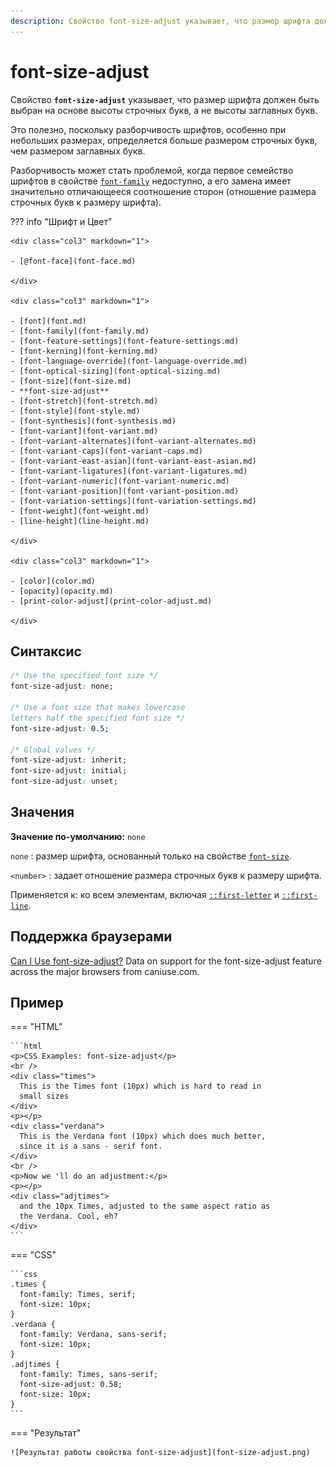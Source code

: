 ```yaml
---
description: Свойство font-size-adjust указывает, что размер шрифта должен быть выбран на основе высоты строчных букв, а не высоты заглавных букв
---
```


# font-size-adjust

Свойство **`font-size-adjust`** указывает, что размер шрифта должен быть выбран на основе высоты строчных букв, а не высоты заглавных букв.

Это полезно, поскольку разборчивость шрифтов, особенно при небольших размерах, определяется больше размером строчных букв, чем размером заглавных букв.

Разборчивость может стать проблемой, когда первое семейство шрифтов в свойстве [`font-family`](font-family.md) недоступно, а его замена имеет значительно отличающееся соотношение сторон (отношение размера строчных букв к размеру шрифта).

??? info "Шрифт и Цвет"

    <div class="col3" markdown="1">

    - [@font-face](font-face.md)

    </div>

    <div class="col3" markdown="1">

    - [font](font.md)
    - [font-family](font-family.md)
    - [font-feature-settings](font-feature-settings.md)
    - [font-kerning](font-kerning.md)
    - [font-language-override](font-language-override.md)
    - [font-optical-sizing](font-optical-sizing.md)
    - [font-size](font-size.md)
    - **font-size-adjust**
    - [font-stretch](font-stretch.md)
    - [font-style](font-style.md)
    - [font-synthesis](font-synthesis.md)
    - [font-variant](font-variant.md)
    - [font-variant-alternates](font-variant-alternates.md)
    - [font-variant-caps](font-variant-caps.md)
    - [font-variant-east-asian](font-variant-east-asian.md)
    - [font-variant-ligatures](font-variant-ligatures.md)
    - [font-variant-numeric](font-variant-numeric.md)
    - [font-variant-position](font-variant-position.md)
    - [font-variation-settings](font-variation-settings.md)
    - [font-weight](font-weight.md)
    - [line-height](line-height.md)

    </div>

    <div class="col3" markdown="1">

    - [color](color.md)
    - [opacity](opacity.md)
    - [print-color-adjust](print-color-adjust.md)

    </div>

## Синтаксис

```css
/* Use the specified font size */
font-size-adjust: none;

/* Use a font size that makes lowercase
letters half the specified font size */
font-size-adjust: 0.5;

/* Global values */
font-size-adjust: inherit;
font-size-adjust: initial;
font-size-adjust: unset;
```

## Значения

**Значение по-умолчанию:** `none`

`none`
: размер шрифта, основанный только на свойстве [`font-size`](font-size.md).

`<number>`
: задает отношение размера строчных букв к размеру шрифта.

Применяется к: ко всем элементам, включая [`::first-letter`](first-letter.md) и [`::first-line`](first-line.md).

## Поддержка браузерами

<p class="ciu_embed" data-feature="font-size-adjust" data-periods="future_1,current,past_1,past_2">
<a href="http://caniuse.com/#feat=font-size-adjust">Can I Use font-size-adjust?</a> Data on support for the font-size-adjust feature across the major browsers from caniuse.com.
</p>

## Пример

=== "HTML"

    ```html
    <p>CSS Examples: font-size-adjust</p>
    <br />
    <div class="times">
      This is the Times font (10px) which is hard to read in
      small sizes
    </div>
    <p></p>
    <div class="verdana">
      This is the Verdana font (10px) which does much better,
      since it is a sans - serif font.
    </div>
    <br />
    <p>Now we 'll do an adjustment:</p>
    <p></p>
    <div class="adjtimes">
      and the 10px Times, adjusted to the same aspect ratio as
      the Verdana. Cool, eh?
    </div>
    ```

=== "CSS"

    ```css
    .times {
      font-family: Times, serif;
      font-size: 10px;
    }
    .verdana {
      font-family: Verdana, sans-serif;
      font-size: 10px;
    }
    .adjtimes {
      font-family: Times, sans-serif;
      font-size-adjust: 0.58;
      font-size: 10px;
    }
    ```

=== "Результат"

    ![Результат работы свойства font-size-adjust](font-size-adjust.png)
